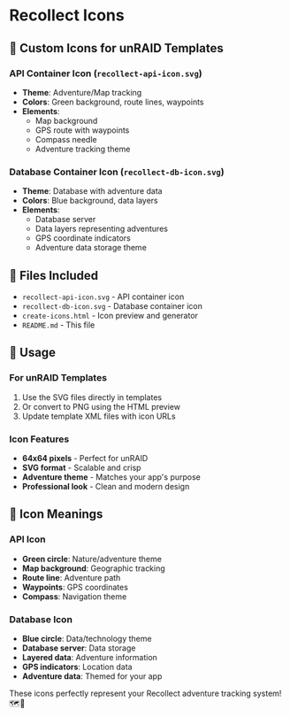 # Recollect Icons

## 🎨 **Custom Icons for unRAID Templates**

### **API Container Icon** (`recollect-api-icon.svg`)
- **Theme**: Adventure/Map tracking
- **Colors**: Green background, route lines, waypoints
- **Elements**: 
  - Map background
  - GPS route with waypoints
  - Compass needle
  - Adventure tracking theme

### **Database Container Icon** (`recollect-db-icon.svg`)
- **Theme**: Database with adventure data
- **Colors**: Blue background, data layers
- **Elements**:
  - Database server
  - Data layers representing adventures
  - GPS coordinate indicators
  - Adventure data storage theme

## 📁 **Files Included**

- `recollect-api-icon.svg` - API container icon
- `recollect-db-icon.svg` - Database container icon
- `create-icons.html` - Icon preview and generator
- `README.md` - This file

## 🚀 **Usage**

### **For unRAID Templates**
1. Use the SVG files directly in templates
2. Or convert to PNG using the HTML preview
3. Update template XML files with icon URLs

### **Icon Features**
- **64x64 pixels** - Perfect for unRAID
- **SVG format** - Scalable and crisp
- **Adventure theme** - Matches your app's purpose
- **Professional look** - Clean and modern design

## 🎯 **Icon Meanings**

### **API Icon**
- **Green circle**: Nature/adventure theme
- **Map background**: Geographic tracking
- **Route line**: Adventure path
- **Waypoints**: GPS coordinates
- **Compass**: Navigation theme

### **Database Icon**
- **Blue circle**: Data/technology theme
- **Database server**: Data storage
- **Layered data**: Adventure information
- **GPS indicators**: Location data
- **Adventure data**: Themed for your app

These icons perfectly represent your Recollect adventure tracking system! 🗺️📍
